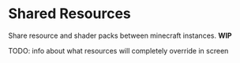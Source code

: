 # Shared Resources

Share resource and shader packs between minecraft instances. **WIP**

TODO: info about what resources will completely override in screen